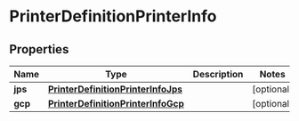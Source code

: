 
# PrinterDefinitionPrinterInfo

## Properties
Name | Type | Description | Notes
------------ | ------------- | ------------- | -------------
**jps** | [**PrinterDefinitionPrinterInfoJps**](PrinterDefinitionPrinterInfoJps.md) |  |  [optional]
**gcp** | [**PrinterDefinitionPrinterInfoGcp**](PrinterDefinitionPrinterInfoGcp.md) |  |  [optional]



